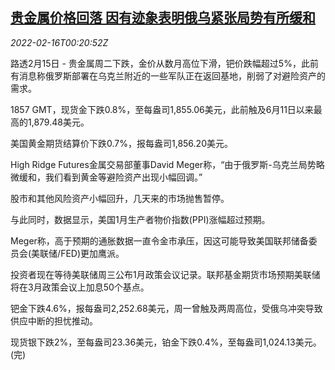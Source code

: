 <!--1644971462000-->
[贵金属价格回落 因有迹象表明俄乌紧张局势有所缓和](https://cn.reuters.com/article/precious-metals-0215-tues-idCNKBS2KL00M)
------

<div><i>2022-02-16T00:20:52Z</i></div><p>路透2月15日 - 贵金属周二下跌，金价从数月高位下滑，钯价跌幅超过5%，此前有消息称俄罗斯部署在乌克兰附近的一些军队正在返回基地，削弱了对避险资产的需求。</p><p>1857 GMT，现货金下跌0.8%，至每盎司1,855.06美元，此前触及6月11日以来最高的1,879.48美元。</p><p>美国黄金期货结算价下跌0.7%，报每盎司1,856.20美元。</p><p>High Ridge Futures金属交易部董事David Meger称，“由于俄罗斯-乌克兰局势略微缓和，我们看到黄金等避险资产出现小幅回调。”</p><p>股市和其他风险资产小幅回升，几天来的市场抛售暂停。</p><p>与此同时，数据显示，美国1月生产者物价指数(PPI)涨幅超过预期。</p><p>Meger称，高于预期的通胀数据一直令金市承压，因这可能导致美国联邦储备委员会(美联储/FED)更加鹰派。</p><p>投资者现在等待美联储周三公布1月政策会议记录。联邦基金期货市场预期美联储将在3月政策会议上加息50个基点。</p><p>钯金下跌4.6%，报每盎司2,252.68美元，周一曾触及两周高位，受俄乌冲突导致供应中断的担忧推动。</p><p>现货银下跌2%，至每盎司23.36美元，铂金下跌0.4%，至每盎司1,024.13美元。(完)</p>

